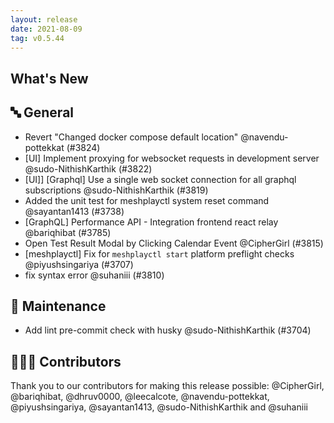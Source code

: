 ```yaml
---
layout: release
date: 2021-08-09
tag: v0.5.44
---
```


## What's New
## 🔤 General
- Revert "Changed docker compose default location" @navendu-pottekkat (#3824)
- [UI] Implement proxying for websocket requests in development server @sudo-NithishKarthik (#3822)
- [UI]] [Graphql] Use a single web socket connection for all graphql subscriptions @sudo-NithishKarthik (#3819)
- Added the unit test for meshplayctl system reset command @sayantan1413 (#3738)
- [GraphQL] Performance API - Integration frontend react relay @bariqhibat (#3785)
- Open Test Result Modal by Clicking Calendar Event @CipherGirl (#3815)
- [meshplayctl] Fix for `meshplayctl start` platform preflight checks @piyushsingariya (#3707)
- fix syntax error @suhaniii (#3810)

## 🧰 Maintenance

- Add lint pre-commit check with husky @sudo-NithishKarthik (#3704)

## 👨🏽‍💻 Contributors

Thank you to our contributors for making this release possible:
@CipherGirl, @bariqhibat, @dhruv0000, @leecalcote, @navendu-pottekkat, @piyushsingariya, @sayantan1413, @sudo-NithishKarthik and @suhaniii
